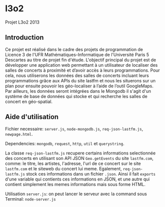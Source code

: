 l3o2
====

Projet L3o2 2013

Introduction
-------------

Ce projet est réalisé dans le cadre des projets de programmation de Licence 3 de l'UFR Mathématiques-Informatique de l'Université Paris 5 Descartes au titre de projet fin d'étude. 
L'objectif principal du projet est de développer une application web permettant à un utilisateur de localiser des salles de concerts à proximité  et d’avoir accès à leurs programmations. Pour cela, nous utiliserons les données des salles de concerts incluant leurs programmations grâce aux APIs du site lastfm et nous les situerons sur un plan pour ensuite pouvoir les géo-localiser à l’aide de l’outil  GoogleMaps. Par ailleurs, les données seront intégrées dans le Mongodb il s'agit d'un système de base de données qui stocke et qui recherche les salles de concert en  géo-spatial.


Aide d'utilisation
------------------
Fichier necessaire: `server.js`, `node-mongodb.js`, `req-json-lastfm.js`, `newpage.html`.

Dependencies: `mongodb`, `request`, `http`, `util` et `querystring`.

La classe `req-json-lastfm.js` recupere certains informations selectionnée des concerts en utilisant son API JSON `Geo.getEvents` du site `lastfm.com`, comme: le titre, les artistes, l'adresse, l'url de ce concert sur le site `lastfm.com` et le siteweb du concert lui meme. Egalement, `req-json-lastfm.js` stock ces informations dans un fichier `.json`. Ainsi il fait `exports` d'une variable qui contients ces informations en JSON, et une autre qui contient simplement les memes informations mais sous forme HTML.

Utilisation `server.js`:
on peut lancer le serveur avec la command sous Terminal: `node-server.js`

